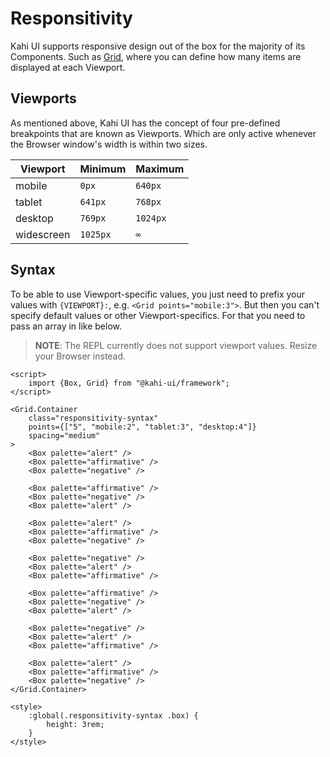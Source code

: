 # Responsitivity

Kahi UI supports responsive design out of the box for the majority of its Components. Such as [Grid](../layouts/grid.md), where you can define how many items are displayed at each Viewport.

## Viewports

As mentioned above, Kahi UI has the concept of four pre-defined breakpoints that are known as Viewports. Which are only active whenever the Browser window's width is within two sizes.

| Viewport   | Minimum  | Maximum  |
| ---------- | -------- | -------- |
| mobile     | `0px`    | `640px`  |
| tablet     | `641px`  | `768px`  |
| desktop    | `769px`  | `1024px` |
| widescreen | `1025px` | `∞`      |

## Syntax

To be able to use Viewport-specific values, you just need to prefix your values with `{VIEWPORT}:`, e.g. `<Grid points="mobile:3">`. But then you can't specify default values or other Viewport-specifics. For that you need to pass an array in like below.

> **NOTE**: The REPL currently does not support viewport values. Resize your Browser instead.

```svelte {title="Responsitivity Syntax" mode="repl"}
<script>
    import {Box, Grid} from "@kahi-ui/framework";
</script>

<Grid.Container
    class="responsitivity-syntax"
    points={["5", "mobile:2", "tablet:3", "desktop:4"]}
    spacing="medium"
>
    <Box palette="alert" />
    <Box palette="affirmative" />
    <Box palette="negative" />

    <Box palette="affirmative" />
    <Box palette="negative" />
    <Box palette="alert" />

    <Box palette="alert" />
    <Box palette="affirmative" />
    <Box palette="negative" />

    <Box palette="negative" />
    <Box palette="alert" />
    <Box palette="affirmative" />

    <Box palette="affirmative" />
    <Box palette="negative" />
    <Box palette="alert" />

    <Box palette="negative" />
    <Box palette="alert" />
    <Box palette="affirmative" />

    <Box palette="alert" />
    <Box palette="affirmative" />
    <Box palette="negative" />
</Grid.Container>

<style>
    :global(.responsitivity-syntax .box) {
        height: 3rem;
    }
</style>
```
